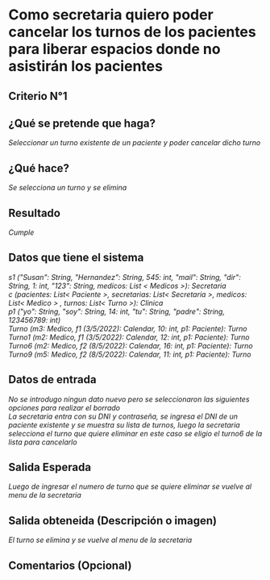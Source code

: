 # Como secretaria quiero poder cancelar los turnos de los pacientes para liberar espacios donde no asistirán los pacientes

## Criterio N°1

## ¿Qué se pretende que haga?
_Seleccionar un turno existente de un paciente y poder cancelar dicho turno_

## ¿Qué hace?
_Se selecciona un turno y se elimina_

## Resultado 
_Cumple_

## Datos que tiene el sistema
_s1 ("Susan": String, "Hernandez": String, 545: int, "mail": String, "dir": String, 1: int, "123": String, medicos: List < Medicos >): Secretaria  
c (pacientes: List< Paciente >, secretarias: List< Secretaria >, medicos: List< Medico > , turnos: List< Turno >): Clinica  
p1 ("yo": String, "soy": String, 14: int, "tu": String, "padre": String, 123456789: int)  
Turno (m3: Medico, f1 (3/5/2022): Calendar, 10: int, p1: Paciente): Turno  
Turno1 (m2: Medico, f1 (3/5/2022): Calendar, 12: int, p1: Paciente): Turno  
Turno6 (m2: Medico, f2 (8/5/2022): Calendar, 16: int, p1: Paciente): Turno  
Turno9 (m5: Medico, f2 (8/5/2022): Calendar, 11: int, p1: Paciente): Turno_

## Datos de entrada
_No se introdugo ningun dato nuevo pero se seleccionaron las siguientes opciones para realizar el borrado  
La secretaria entra con su DNI y contraseña, se ingresa el DNI de un paciente existente y se muestra su lista de turnos, luego la secretaria selecciona el turno que quiere eliminar en este caso se eligio el turno6 de la lista para cancelarlo_

## Salida Esperada
_Luego de ingresar el numero de turno que se quiere eliminar se vuelve al menu de la secretaria_

## Salida obteneida (Descripción o imagen)
_El turno se elimina y se vuelve al menu de la secretaria_

## Comentarios (Opcional)